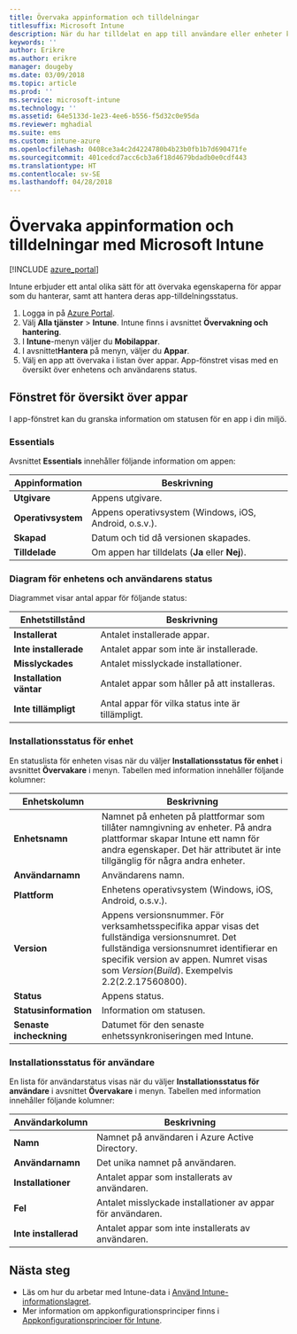 ```yaml
---
title: Övervaka appinformation och tilldelningar
titlesuffix: Microsoft Intune
description: När du har tilldelat en app till användare eller enheter kan du använda den här informationen för att övervaka appens status.
keywords: ''
author: Erikre
ms.author: erikre
manager: dougeby
ms.date: 03/09/2018
ms.topic: article
ms.prod: ''
ms.service: microsoft-intune
ms.technology: ''
ms.assetid: 64e5133d-1e23-4ee6-b556-f5d32c0e95da
ms.reviewer: mghadial
ms.suite: ems
ms.custom: intune-azure
ms.openlocfilehash: 0408ce3a4c2d4224780b4b23b0fb1b7d690471fe
ms.sourcegitcommit: 401cedcd7acc6cb3a6f18d4679bdadb0e0cdf443
ms.translationtype: HT
ms.contentlocale: sv-SE
ms.lasthandoff: 04/28/2018
---
```

# <a name="monitor-app-information-and-assignments-with-microsoft-intune"></a>Övervaka appinformation och tilldelningar med Microsoft Intune

[!INCLUDE [azure_portal](./includes/azure_portal.md)]

Intune erbjuder ett antal olika sätt för att övervaka egenskaperna för appar som du hanterar, samt att hantera deras app-tilldelningsstatus.

1. Logga in på [Azure Portal](https://portal.azure.com).
2. Välj **Alla tjänster** > **Intune**. Intune finns i avsnittet **Övervakning och hantering**.
3. I **Intune**-menyn väljer du **Mobilappar**.
4. I avsnittet**Hantera** på menyn, väljer du **Appar**.
5. Välj en app att övervaka i listan över appar. App-fönstret visas med en översikt över enhetens och användarens status.

## <a name="app-overview-pane"></a>Fönstret för översikt över appar

I app-fönstret kan du granska information om statusen för en app i din miljö.

### <a name="essentials"></a>Essentials
Avsnittet **Essentials** innehåller följande information om appen:

 | **Appinformation**            | **Beskrivning**                                                      |
|------------------------|------------------------------------------------------------------|
| **Utgivare**          | Appens utgivare.                                            |
| **Operativsystem**   | Appens operativsystem (Windows, iOS, Android, o.s.v.). |
| **Skapad**             | Datum och tid då versionen skapades.                         |
| **Tilldelade**           | Om appen har tilldelats (**Ja** eller **Nej**).                  |

### <a name="device-and-user-status-graphs"></a>Diagram för enhetens och användarens status
Diagrammet visar antal appar för följande status:

| **Enhetstillstånd**       | **Beskrivning**                                       |
|-----------------------|-------------------------------------------------------|
| **Installerat**         | Antalet installerade appar.                         |
| **Inte installerade**     | Antalet appar som inte är installerade.                     |
| **Misslyckades**            | Antalet misslyckade installationer.                   |
| **Installation väntar**   | Antalet appar som håller på att installeras. |
| **Inte tillämpligt**           | Antal appar för vilka status inte är tillämpligt.            |

### <a name="device-install-status"></a>Installationsstatus för enhet

En statuslista för enheten visas när du väljer **Installationsstatus för enhet** i avsnittet **Övervakare** i menyn. Tabellen med information innehåller följande kolumner:

| **Enhetskolumn**      | **Beskrivning**                                                                                                                                                                                                                                            |
|----------------------|------------------------------------------------------------------------------------------------------------------------------------------------------------------------------------------------------------------------------------------------------------|
| **Enhetsnamn**      | Namnet på enheten på plattformar som tillåter namngivning av enheter. På andra plattformar skapar Intune ett namn för andra egenskaper. Det här attributet är inte tillgänglig för några andra enheter.                                                                       |
| **Användarnamn**        | Användarens namn.                                                                                                                                                                                                                                      |
| **Plattform**         | Enhetens operativsystem (Windows, iOS, Android, o.s.v.).                                                                                                                                                                                           |
| **Version**          | Appens versionsnummer. För verksamhetsspecifika appar visas det fullständiga versionsnumret. Det fullständiga versionsnumret identifierar en specifik version av appen. Numret visas som _Version_(_Build_). Exempelvis 2.2(2.2.17560800). |
| **Status**           | Appens status.                                                                                                                                                                                                                                     |
| **Statusinformation**   | Information om statusen.                                                                                                                                                                                                                                     |
| **Senaste incheckning**    | Datumet för den senaste enhetssynkroniseringen med Intune.                                                                                                                                                                                                                  |


### <a name="user-install-status"></a>Installationsstatus för användare

En lista för användarstatus visas när du väljer **Installationsstatus för användare** i avsnittet **Övervakare** i menyn. Tabellen med information innehåller följande kolumner:

| **Användarkolumn**     | **Beskrivning**                           |
|---------------------|-------------------------------------------|
| **Namn**            | Namnet på användaren i Azure Active Directory.         |
| **Användarnamn**       | Det unika namnet på användaren.              |
| **Installationer**   | Antalet appar som installerats av användaren. |
| **Fel**        | Antalet misslyckade installationer av appar för användaren.     |
| **Inte installerad**   | Antalet appar som inte installerats av användaren. |


## <a name="next-steps"></a>Nästa steg

- Läs om hur du arbetar med Intune-data i [Använd Intune-informationslagret](reports-nav-create-intune-reports.md).
- Mer information om appkonfigurationsprinciper finns i [Appkonfigurationsprinciper för Intune](app-configuration-policies-overview.md).
